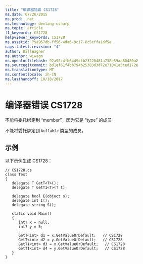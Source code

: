 ```yaml
---
title: "编译器错误 CS1728"
ms.date: 07/20/2015
ms.prod: .net
ms.technology: devlang-csharp
ms.topic: article
f1_keywords: CS1728
helpviewer_keywords: CS1728
ms.assetid: 79a957db-ff56-4da6-9c17-8c5cffa1df5a
caps.latest.revision: "4"
author: BillWagner
ms.author: wiwagn
ms.openlocfilehash: 92a92c4fb6449dfb23220481a738e59aa80480a2
ms.sourcegitcommit: bd1ef61f4bb794b25383d3d72e71041a5ced172e
ms.translationtype: MT
ms.contentlocale: zh-CN
ms.lasthandoff: 10/18/2017
---
```

# <a name="compiler-error-cs1728"></a>编译器错误 CS1728
不能将委托绑定到 “member”，因为它是 “type” 的成员  
  
 不能将委托绑定到 `Nullable` 类型的成员。  
  
## <a name="example"></a>示例  
 以下示例生成 CS1728：  
  
```  
// CS1728.cs  
class Test  
{  
   delegate T GetT<T>();  
   delegate T GetT1<T>(T t);  
  
   delegate bool E(object o);  
   delegate int I();  
   delegate string S();  
  
   static void Main()  
   {  
      int? x = null;  
      int? y = 5;  
  
      GetT<int> d1 = x.GetValueOrDefault;   // CS1728  
      GetT<int> d2 = y.GetValueOrDefault;   // CS1728  
      GetT1<int> d3 = x.GetValueOrDefault;   // CS1728  
      GetT1<int> d4 = y.GetValueOrDefault;   // CS1728  
   }  
}  
```
